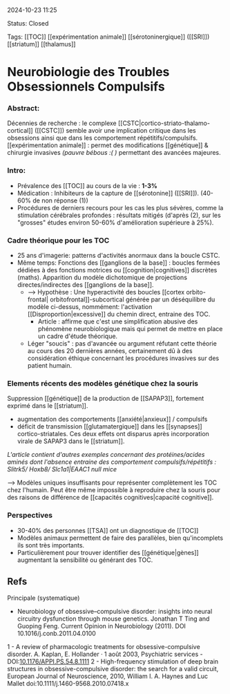 2024-10-23 11:25

Status: Closed 

Tags:  [[TOC]] [[expérimentation animale]] [[sérotoninergique]] ([[SRI]]) [[striatum]] [[thalamus]] 

# Neurobiologie des Troubles Obsessionnels Compulsifs
### Abstract: 
Décennies de recherche : le complexe [[CSTC|cortico-striato-thalamo-cortical]] ([[CSTC]]) semble avoir une implication critique dans les obsessions ainsi que dans les comportement répétitifs/compulsifs. 
[[expérimentation animale]] : permet des modifications [[génétique]] & chirurgie invasives *(pauvre bébous :( )* permettant des avancées majeures. 

### Intro:
- Prévalence des [[TOC]] au cours de la vie : **1-3%** 
- Médication : Inhibiteurs de la capture de [[sérotonine]] ([[SRI]]). (40-60% de non réponse (1))
- Procédures de derniers recours pour les cas les plus sévères, comme la stimulation cérébrales profondes : résultats mitigés (d'après (2), sur les "grosses" études environ 50-60% d'amélioration supérieure à 25%). 
### Cadre théorique pour les TOC

- 25 ans d'imagerie: patterns d'activités anormaux dans la boucle CSTC. 
- Même temps: Fonctions des [[ganglions de la base]] : boucles fermées dédiées à des fonctions motrices ou [[cognition|cognitives]] discrètes (maths).  Apparition du modèle dichotomique de projections directes/indirectes des [[ganglions de la base]]. 
	- --> Hypothèse :  Une hyperactivité des boucles [[cortex orbito-frontal| orbitofrontal]]-subcortical générée par un déséquilibre du modèle ci-dessus, nommément: l'activation [[Disproportion|excessive]]  du chemin direct, entraine des TOC.
		* Article : affirme que c'est une simplification abusive des phénomène neurobiologique mais qui permet de mettre en place un cadre d'étude théorique. 
	* Léger "soucis" : pas d'avancée ou argument réfutant cette théorie au cours des 20 dernières années, certainement dû à des considération éthique concernant les procédures invasives sur des patient humain.
### Elements récents des modèles génétique chez la souris
Suppression [[génétique]] de la production de [[SAPAP3]], fortement exprimé dans le [[striatum]]. 
- augmentation des comportements [[anxiété|anxieux]] / compulsifs
- déficit de transmission [[glutamatergique]] dans les [[synapses]] cortico-striatales.
Ces deux effets ont disparus après incorporation virale de SAPAP3 dans le [[striatum]]. 

*L'article contient d'autres exemples concernant des protéines/acides aminés dont l'absence entraine des comportement compulsifs/répétitifs : Slitrk5/ Hoxb8/ Slc1a1|EAAC1 null mice*

--> Modèles uniques insuffisants pour représenter complètement les TOC chez l'humain. Peut être même impossible à reproduire chez la souris pour des raisons de différence de [[capacités cognitives|capacité cognitive]].
### Perspectives
- 30-40% des personnes [[TSA]] ont un diagnostique de [[TOC]]
- Modèles animaux permettent de faire des parallèles, bien qu'incomplets ils sont très importants.
- Particulièrement pour trouver identifier des [[génétique|gènes]] augmentant la sensibilité ou générant des TOC.
## Refs
Principale (systematique)
- Neurobiology of obsessive–compulsive disorder: insights into neural circuitry dysfunction through mouse genetics. Jonathan T Ting and Guoping Feng. Current Opinion in Neurobiology (2011). DOI 10.1016/j.conb.2011.04.0100

1 - A review of pharmacologic treatments for obsessive-compulsive disorder. A. Kaplan, E. Hollander · 1 août 2003, Psychiatric services - DOI:[10.1176/APPI.PS.54.8.1111](https://doi.org/10.1176/APPI.PS.54.8.1111)
2 - High-frequency stimulation of deep brain structures in
obsessive-compulsive disorder: the search for a valid circuit, European Journal of Neuroscience, 2010, William I. A. Haynes and Luc Mallet  doi:10.1111/j.1460-9568.2010.07418.x

